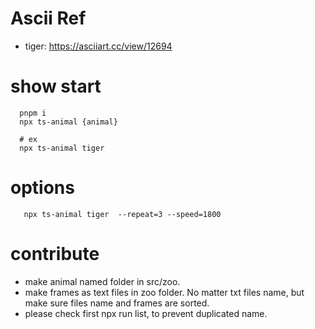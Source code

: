 # Ascii Ref
- tiger: https://asciiart.cc/view/12694

# show start
```shell
  pnpm i
  npx ts-animal {animal}
  
  # ex
  npx ts-animal tiger
```

# options
```shell
   npx ts-animal tiger  --repeat=3 --speed=1800
```

# contribute
- make animal named folder in src/zoo.
- make frames as text files in zoo folder. No matter txt files name, but make sure files name and frames are sorted. 
- please check first npx run list, to prevent duplicated name.
